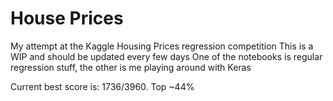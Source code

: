 # House Prices
My attempt at the Kaggle Housing Prices regression competition
This is a WIP and should be updated every few days
One of the notebooks is regular regression stuff, the other is me playing around with Keras

Current best score is: 1736/3960. Top ~44%
